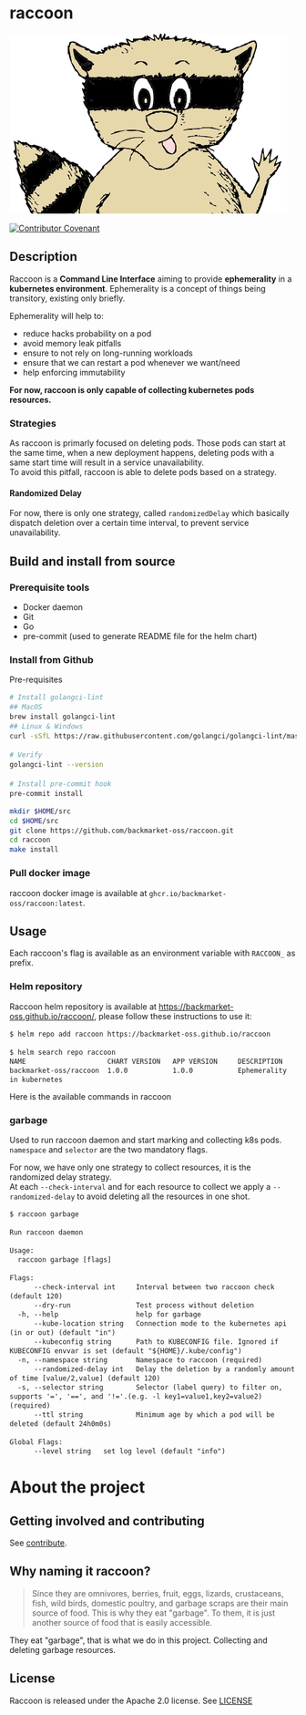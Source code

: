 # raccoon

![raccoon logo](logo.png "Hey raccoon")

[![Contributor Covenant](https://img.shields.io/badge/Contributor%20Covenant-2.1-4baaaa.svg)](code_of_conduct.md)

## Description

Raccoon is a **Command Line Interface** aiming to provide **ephemerality** in a **kubernetes environment**. Ephemerality is a concept of things being transitory, existing only briefly.


Ephemerality will help to:
- reduce hacks probability on a pod
- avoid memory leak pitfalls
- ensure to not rely on long-running workloads
- ensure that we can restart a pod whenever we want/need
- help enforcing immutability

**For now, raccoon is only capable of collecting kubernetes pods resources.**

### Strategies

As raccoon is primarly focused on deleting pods. Those pods can start at the same time, when a new deployment
happens, deleting pods with a same start time will result in a service unavailability.  
To avoid this pitfall, raccoon is able to delete pods based on a strategy.  

#### Randomized Delay
For now, there is only one strategy, called `randomizedDelay` which basically dispatch deletion over a certain time interval,
to prevent service unavailability.

## Build and install from source

### Prerequisite tools
* Docker daemon
* Git
* Go
* pre-commit (used to generate README file for the helm chart)

### Install from Github

Pre-requisites
```bash
# Install golangci-lint
## MacOS
brew install golangci-lint
## Linux & Windows
curl -sSfL https://raw.githubusercontent.com/golangci/golangci-lint/master/install.sh | sh -s -- -b $(go env GOPATH)/bin v1.45.2

# Verify
golangci-lint --version

# Install pre-commit hook
pre-commit install
```

```bash
mkdir $HOME/src
cd $HOME/src
git clone https://github.com/backmarket-oss/raccoon.git
cd raccoon
make install
```

### Pull docker image
raccoon docker image is available at `ghcr.io/backmarket-oss/raccoon:latest`.

## Usage
Each raccoon's flag is available as an environment variable with `RACCOON_` as prefix.

### Helm repository
Raccoon helm repository is available at https://backmarket-oss.github.io/raccoon/, please follow 
these instructions to use it:

```
$ helm repo add raccoon https://backmarket-oss.github.io/raccoon

$ helm search repo raccoon
NAME                    CHART VERSION   APP VERSION     DESCRIPTION               
backmarket-oss/raccoon  1.0.0           1.0.0           Ephemerality in kubernetes
```

Here is the available commands in raccoon
### garbage
Used to run raccoon daemon and start marking and collecting k8s pods.  
`namespace` and `selector` are the two mandatory flags.

For now, we have only one strategy to collect resources, it is the randomized delay strategy.  
At each `--check-interval` and for each resource to collect we apply a `--randomized-delay` to avoid deleting all the resources in one shot. 

```
$ raccoon garbage

Run raccoon daemon

Usage:
  raccoon garbage [flags]

Flags:
      --check-interval int     Interval between two raccoon check (default 120)
      --dry-run                Test process without deletion
  -h, --help                   help for garbage
      --kube-location string   Connection mode to the kubernetes api (in or out) (default "in")
      --kubeconfig string      Path to KUBECONFIG file. Ignored if KUBECONFIG envvar is set (default "${HOME}/.kube/config")
  -n, --namespace string       Namespace to raccoon (required)
      --randomized-delay int   Delay the deletion by a randomly amount of time [value/2,value] (default 120)
  -s, --selector string        Selector (label query) to filter on, supports '=', '==', and '!='.(e.g. -l key1=value1,key2=value2) (required)
      --ttl string             Minimum age by which a pod will be deleted (default 24h0m0s)

Global Flags:
      --level string   set log level (default "info")
```

# About the project
## Getting involved and contributing
See [contribute](./docs/CONTRIBUTE.md).

## Why naming it raccoon?

> Since they are omnivores, berries, fruit, eggs, lizards, crustaceans, fish, wild birds, domestic poultry, and garbage scraps are their main source of food. This is why they eat "garbage". To them, it is just another source of food that is easily accessible.

They eat "garbage", that is what we do in this project. Collecting and deleting garbage resources.

## License

Raccoon is released under the Apache 2.0 license. See [LICENSE](LICENSE)
